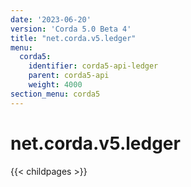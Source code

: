```yaml
---
date: '2023-06-20'
version: 'Corda 5.0 Beta 4'
title: "net.corda.v5.ledger"
menu:
  corda5:
    identifier: corda5-api-ledger
    parent: corda5-api
    weight: 4000
section_menu: corda5
---
```

# net.corda.v5.ledger

{{< childpages >}}